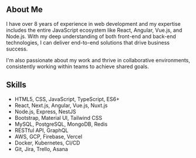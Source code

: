 ## About Me

I have over 8 years of experience in web development and my expertise includes the entire JavaScript ecosystem like React, Angular, Vue.js, and Node.js. With my deep understanding of both front-end and back-end technologies, I can deliver end-to-end solutions that drive business success.

I'm also passionate about my work and thrive in collaborative environments, consistently working within teams to achieve shared goals.

## Skills

- HTML5, CSS, JavaScript, TypeScript, ES6+
- React, Next.js, Angular, Vue.js, Nuxt.js
- Node.js, Express, NestJS
- Bootstrap, Material UI, Tailwind CSS
- MySQL, PostgreSQL, MongoDB, Redis
- RESTful API, GraphQL
- AWS, GCP, Firebase, Vercel
- Docker, Kubernetes, CI/CD
- Git, Jira, Trello, Asana
